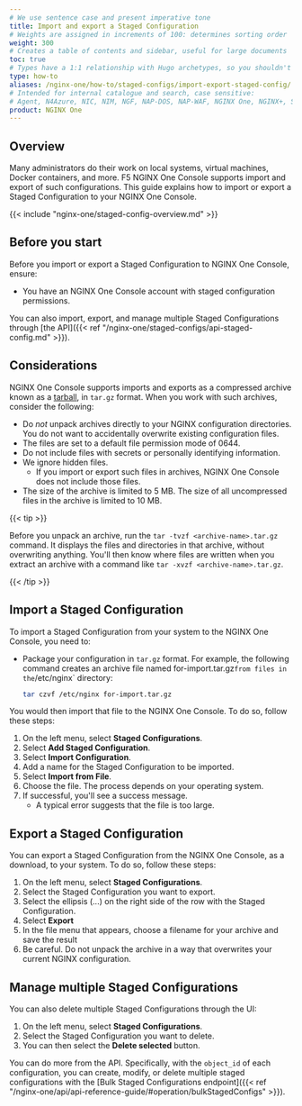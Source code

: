 ```yaml
---
# We use sentence case and present imperative tone
title: Import and export a Staged Configuration
# Weights are assigned in increments of 100: determines sorting order
weight: 300
# Creates a table of contents and sidebar, useful for large documents
toc: true
# Types have a 1:1 relationship with Hugo archetypes, so you shouldn't need to change this
type: how-to
aliases: /nginx-one/how-to/staged-configs/import-export-staged-config/
# Intended for internal catalogue and search, case sensitive:
# Agent, N4Azure, NIC, NIM, NGF, NAP-DOS, NAP-WAF, NGINX One, NGINX+, Solutions, Unit
product: NGINX One
---
```


## Overview

Many administrators do their work on local systems, virtual machines, Docker containers, and more. F5 NGINX One Console
supports import and export of such configurations.
This guide explains how to import or export a Staged Configuration to your NGINX One Console. 

{{< include "nginx-one/staged-config-overview.md" >}}

## Before you start

Before you import or export a Staged Configuration to NGINX One Console, ensure:

- You have an NGINX One Console account with staged configuration permissions.

You can also import, export, and manage multiple Staged Configurations through [the API]({{< ref "/nginx-one/staged-configs/api-staged-config.md" >}}).

## Considerations

NGINX One Console supports imports and exports as a compressed archive known as a [tarball](https://en.wikipedia.org/wiki/Tar_(computing)), in `tar.gz` format. 
When you work with such archives, consider the following:

- Do _not_ unpack archives directly to your NGINX configuration directories. You do not want to accidentally overwrite existing configuration files.
- The files are set to a default file permission mode of 0644.
- Do not include files with secrets or personally identifying information.
- We ignore hidden files.
  - If you import or export such files in archives, NGINX One Console does not include those files.
- The size of the archive is limited to 5 MB.  The size of all uncompressed files in the archive is limited to 10 MB.

{{< tip >}}

Before you unpack an archive, run the `tar -tvzf <archive-name>.tar.gz` command. It displays the files and directories in that archive, without overwriting anything.
You'll then know where files are written when you extract an archive with a command like `tar -xvzf <archive-name>.tar.gz`.

{{< /tip >}}

## Import a Staged Configuration

To import a Staged Configuration from your system to the NGINX One Console, you need to:

- Package your configuration in `tar.gz` format. For example, the following command creates an archive file named for-import.tar.gz` from files in the `/etc/nginx` directory:
  ```bash
  tar czvf /etc/nginx for-import.tar.gz
  ```

You would then import that file to the NGINX One Console. To do so, follow these steps:

1. On the left menu, select **Staged Configurations**.
1. Select **Add Staged Configuration**.
1. Select **Import Configuration**.
1. Add a name for the Staged Configuration to be imported.
1. Select **Import from File**.
1. Choose the file. The process depends on your operating system.
1. If successful, you'll see a success message.
   - A typical error suggests that the file is too large.

## Export a Staged Configuration

You can export a Staged Configuration from the NGINX One Console, as a download, to your system. To do so, follow these steps:

1. On the left menu, select **Staged Configurations**.
1. Select the Staged Configuration you want to export. 
1. Select the ellipsis (...) on the right side of the row with the Staged Configuration.
1. Select **Export**
1. In the file menu that appears, choose a filename for your archive and save the result
1. Be careful. Do not unpack the archive in a way that overwrites your current NGINX configuration.

## Manage multiple Staged Configurations

You can also delete multiple Staged Configurations through the UI:

1. On the left menu, select **Staged Configurations**.
1. Select the Staged Configuration you want to delete.
1. You can then select the **Delete selected** button.

You can do more from the API. Specifically, with the `object_id` of each configuration, you can create, modify, or delete multiple staged configurations with the [Bulk Staged Configurations endpoint]({{< ref "/nginx-one/api/api-reference-guide/#operation/bulkStagedConfigs" >}}).
